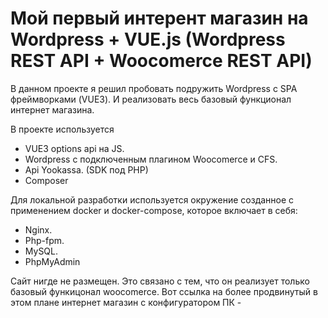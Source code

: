 # Мой первый интерент магазин на Wordpress + VUE.js (Wordpress REST API + Woocomerce REST API)

В данном проекте я решил пробовать подружить Wordpress с SPA фреймворками (VUE3). 
И реализовать весь базовый функционал интернет магазина.

В проекте используется
- VUE3 options api на JS.
- Wordpress c подключенным плагином Woocomerce и CFS.
- Api Yookassa. (SDK под PHP)
- Composer

Для локальной разработки используется окружение созданное с применением docker и docker-compose, которое включает в себя:
- Nginx.
- Php-fpm.
- MySQL.
- PhpMyAdmin

Сайт нигде не размещен. Это связано с тем, что он реализует только базовый функицонал woocomerce.
Вот ссылка на более продвинутый в этом плане интернет магазин с конфигуратором ПК - 
